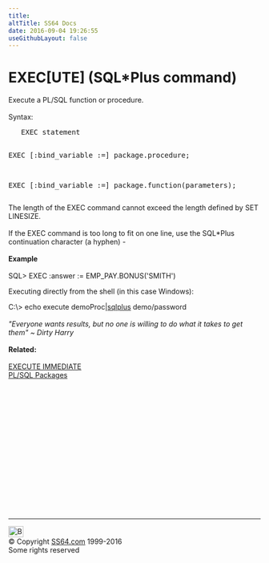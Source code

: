 ```yaml
---
title:
altTitle: SS64 Docs
date: 2016-09-04 19:26:55
useGithubLayout: false
---
```

<!-- #BeginLibraryItem "/Library/head_ora.lbi" --><!-- #EndLibraryItem --><h1>EXEC[UTE] (SQL*Plus command)</h1> 
<p>Execute a PL/SQL function or procedure.<br>
  <br>
  Syntax:</p>
<pre>   EXEC statement

   EXEC [:bind_variable :=] package.procedure;

   EXEC [:bind_variable :=] package.function(parameters);
</pre>
<p>The length of the EXEC command cannot exceed the length defined by SET LINESIZE.<b><br>
  <br>
  </b>If the EXEC command is too long to fit on one line, use the SQL*Plus continuation 
  character (a hyphen) -<b> <br>
  <br>
  Example<br>
  </b><br>
  <span class="code">SQL&gt; EXEC :answer := EMP_PAY.BONUS('SMITH')</span></p>
<p>Executing  directly from the shell (in this case Windows): </p>
<p><span class="code">C:\&gt; echo execute demoProc|<a href="syntax-sqlplus.html">sqlplus</a> demo/password</span><br>
<br>
<i class="quote">"Everyone wants results, but no one is willing to do what it takes to 
get them" ~ Dirty Harry</i><br>
<br>
<b>Related:</b><br>
<br>
<a href="exec_imm.html">EXECUTE IMMEDIATE</a><br>
<a href="../orap/index.html">PL/SQL Packages</a></p><!-- #BeginLibraryItem "/Library/foot_ora.lbi" --><p><script async="" src="//pagead2.googlesyndication.com/pagead/js/adsbygoogle.js"></script>
<!-- oracle-footer -->
<ins class="adsbygoogle" style="display:inline-block;width:300px;height:250px" data-ad-client="ca-pub-6140977852749469" data-ad-slot="4275490898"></ins>
<script>
(adsbygoogle = window.adsbygoogle || []).push({});
</script></p>
<hr>
<div id="bl" class="footer"><a href="#"><img src="../images/top.png" width="30" height="22" alt="Back to the Top"></a></div>
<div id="br" class="footer, tagline">© Copyright <a href="http://ss64.com/">SS64.com</a> 1999-2016<br>
Some rights reserved</div><!-- #EndLibraryItem -->

